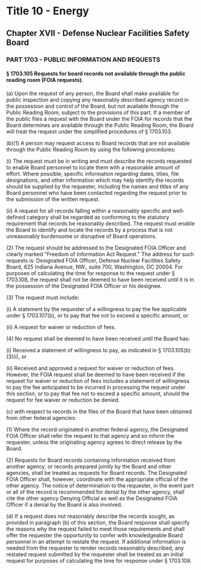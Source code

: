 
# Title 10 - Energy
## Chapter XVII - Defense Nuclear Facilities Safety Board
### PART 1703 - PUBLIC INFORMATION AND REQUESTS
#### § 1703.105 Requests for board records not available through the public reading room (FOIA requests).

(a) Upon the request of any person, the Board shall make available for public inspection and copying any reasonably described agency record in the possession and control of the Board, but not available through the Public Reading Room, subject to the provisions of this part. If a member of the public files a request with the Board under the FOIA for records that the Board determines are available through the Public Reading Room, the Board will treat the request under the simplified procedures of § 1703.103.

(b)(1) A person may request access to Board records that are not available through the Public Reading Room by using the following procedures:

(i) The request must be in writing and must describe the records requested to enable Board personnel to locate them with a reasonable amount of effort. Where possible, specific information regarding dates, titles, file designations, and other information which may help identify the records should be supplied by the requester, including the names and titles of any Board personnel who have been contacted regarding the request prior to the submission of the written request.

(ii) A request for all records falling within a reasonably specific and well-defined category shall be regarded as conforming to the statutory requirement that records be reasonably described. The request must enable the Board to identify and locate the records by a process that is not unreasonably burdensome or disruptive of Board operations.

(2) The request should be addressed to the Designated FOIA Officer and clearly marked "Freedom of Information Act Request." The address for such requests is: Designated FOIA Officer, Defense Nuclear Facilities Safety Board, 625 Indiana Avenue, NW., suite 700, Washington, DC 20004. For purposes of calculating the time for response to the request under § 1703.108, the request shall not be deemed to have been received until it is in the possession of the Designated FOIA Officer or his designee.

(3) The request must include:

(i) A statement by the requester of a willingness to pay the fee applicable under § 1703.107(b), or to pay that fee not to exceed a specific amount, or

(ii) A request for waiver or reduction of fees.

(4) No request shall be deemed to have been received until the Board has:

(i) Received a statement of willingness to pay, as indicated in § 1703.105(b)(3)(i), or

(ii) Received and approved a request for waiver or reduction of fees. However, the FOIA request shall be deemed to have been received if the request for waiver or reduction of fees includes a statement of willingness to pay the fee anticipated to be incurred in processing the request under this section, or to pay that fee not to exceed a specific amount, should the request for fee waiver or reduction be denied.

(c) with respect to records in the files of the Board that have been obtained from other federal agencies:

(1) Where the record originated in another federal agency, the Designated FOIA Officer shall refer the request to that agency and so inform the requester, unless the originating agency agrees to direct release by the Board.

(2) Requests for Board records containing information received from another agency, or records prepared jointly by the Board and other agencies, shall be treated as requests for Board records. The Designated FOIA Officer shall, however, coordinate with the appropriate official of the other agency. The notice of determination to the requester, in the event part or all of the record is recommended for denial by the other agency, shall cite the other agency Denying Official as well as the Designated FOIA Officer if a denial by the Board is also involved.

(d) If a request does not reasonably describe the records sought, as provided in paragraph (b) of this section, the Board response shall specify the reasons why the request failed to meet those requirements and shall offer the requester the opportunity to confer with knowledgeable Board personnel in an attempt to restate the request. If additional information is needed from the requester to render records reasonably described, any restated request submitted by the requester shall be treated as an initial request for purposes of calculating the time for response under § 1703.108.
